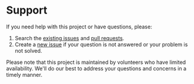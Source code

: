 # Support

If you need help with this project or have questions, please:

1. Search the [existing issues](https://github.com/JamesonRGrieve/AGInteractive/issues) and [pull requests](https://github.com/JamesonRGrieve/AGInteractive/pulls).
2. Create a [new issue](https://github.com/JamesonRGrieve/AGInteractive/issues/new) if your question is not answered or your problem is not solved.

Please note that this project is maintained by volunteers who have limited availability. We'll do our best to address your questions and concerns in a timely manner.
